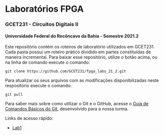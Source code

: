 # Laboratórios FPGA
### GCET231 - Circuitos Digitais II
#### Universidade Federal do Recôncavo da Bahia - Semestre 2021.2

Este repositório contém os roteiros de laboratório utilizados em GCET231. Cada pasta possui um roteiro prático dividido em partes constituídas de maneira incremental. Para baixar esse repositório, utilize o botão acima, ou na linha de comando execute o comando:

`git clone https://github.com/GCET231/fpga_labs_21_2.git`

Para atualizar os seus arquivos com as modificações disponibilizadas neste respositório execute o comando:

`git pull`

Para saber mais sobre como utilizar o Git e o GitHub, acesse o [Guia de Comandos Básicos do Git](https://github.com/GCET231/tut1-github), desenvolvido para a nossa turma.

Links de acesso rápido:

- [Lab1](lab1/spec/)
